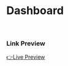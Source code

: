 # Dashboard

<br/>

### Link Preview
<a href="https://sohadutt.github.io/dashboard/">👉Live Preview</a>
